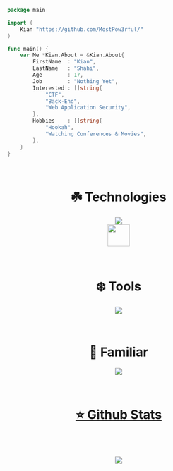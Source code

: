 ```go
package main

import (
    Kian "https://github.com/MostPow3rful/"
)

func main() {
    var Me *Kian.About = &Kian.About{
        FirstName  : "Kian",
        LastName   : "Shahi",
        Age        : 17,
        Job        : "Nothing Yet",
        Interested : []string{
            "CTF",
            "Back-End",
            "Web Application Security",
        },
        Hobbies    : []string{
            "Hookah",
            "Watching Conferences & Movies",
        },
    }
}
```

<br>

<h1 align="center">☘️ Technologies</h1>
<p align="center">
  <a href="https://skillicons.dev">
    <img src="https://skillicons.dev/icons?i=go,python,js,html,css,bash,mysql&theme=dark&perline=10" />
    </br>
    <img src="https://raw.githubusercontent.com/gofiber/docs/master/static/img/logo.svg" height=50>
  </a>
</p>

</br>

<h1 align="center">❄️ Tools</h1>
<p align="center">
  <a href="https://skillicons.dev">
    <img src="https://skillicons.dev/icons?i=vscode,discord,bots,md,git,github,postman,linux&theme=dark&perline=10" />
  </a>
</p>

</br>

<h1 align="center">🍁 Familiar</h1>
<p align="center">
  <a href="https://skillicons.dev">
    <img src="https://skillicons.dev/icons?i=c,cpp,cs,ts,wasm,php,django,flask&theme=dark&perline=10" />
    </br>
</p>

<br>

<h1 align="center">⭐️ Github Stats</h1>
<div align="center">
    <img align="center" src="https://github-readme-stats.vercel.app/api/top-langs/?username=MostPow3rful&langs_count=10&layout=compact&theme=gruvbox_duo&hide_border=true&bg_color=323540&title_color=5294E2&icon_color=5294E2&text_color=ffffff&count_private=true"  alt=""/>
</div>

<br/>

<div align="center">
    <img align="center" src="https://github-readme-stats.vercel.app/api?username=MostPow3rful&theme=gruvbox_duo&show_icons=true&include_all_commits=true&count_private=true&theme=react&hide_border=true&bg_color=323540&title_color=5294E2&icon_color=5294E2&text_color=ffffff&count_private=true"  alt=""/>
</div>

<br/>

<div align="center">
    <img align="center" src="https://github-readme-streak-stats.herokuapp.com/?user=MostPow3rful&theme=gruvbox_duo&background=323540&hide_border=true&ring=5294E2&currStreakLabel=5294E2&sideNums=FFFFFF&currStreakNum=FFFFFF&sideLabels=5294E2&text_color=ffffff&count_private=true"  alt=""/>
</div>

<div align="center"> 
    <img align="center" src="https://activity-graph.herokuapp.com/graph?username=MostPow3rful&custom_title=MostPow3rful's%20Contribution%20Graph&bg_color=323540&color=5294E2&line=FFFFFF&point=5294E2&hide_border=F84C4C&count_private=true"  alt=""/>
</div>

<div align="center"> 

![](http://github-profile-summary-cards.vercel.app/api/cards/profile-details?username=MostPow3rful&theme=radical)

</div>
